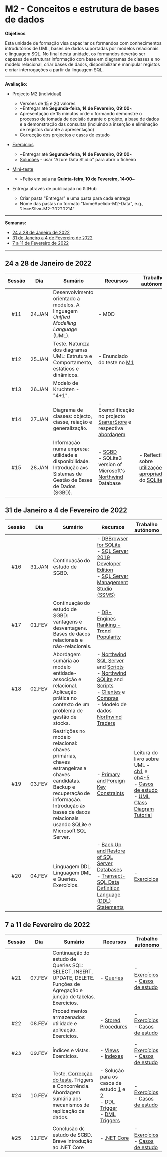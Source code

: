 <!-- omit in toc -->
# M2 - Conceitos e estrutura de bases de dados 

**Objetivos**

Esta unidade de formação visa capacitar os formandos com conhecimentos introdutórios de UML, bases de dados suportadas por modelos relacionais e linguagem SQL. No final desta unidade, os formandos deverão ser capazes de estruturar informação com base em diagramas de classes e no modelo relacional, criar bases de dados, disponibilizar e manipular registos e criar interrogações a partir da linguagem SQL.

---

**Avaliação:**

* Projecto M2 (individual)
  * Versões de [15](enunciado_projecto_base.md) e [20](enunciado_projecto_avancado.md) valores
  * ~Entregar até **Segunda-feira, 14 de Fevereiro, 09:00**~
  * Apresentação de 15 minutos onde o formando demonstre o processo de tomada de decisão durante o projeto, a base de dados e a demonstração das consultas (incluindo a inserção e eliminação de registos durante a apresentação)
  * [Correcção](Casos%20de%20estudo%20com%20soluções.pdf) dos projectos e casos de estudo

* [Exercícios](exer.md)
  * ~Entregar até **Segunda-feira, 14 de Fevereiro, 09:00**~
  * [Soluções](demos/solutions.ipynb) - usar "Azure Data Studio" para abrir o ficheiro

* [Mini-teste](https://www.w3schools.com/sql/sql_quiz.asp)
  * ~Feito em sala na **Quinta-feira, 10 de Fevereiro, 14:00**~

* Entrega através de publicação no GitHub
  * Criar pasta "Entregar" e uma pasta para cada entrega
  * Nome das pastas no formato "NomeApelido-M2-Data", e.g., "JoaoSilva-M2-20220214"

---

**Semanas:**
- [24 a 28 de Janeiro de 2022](#24-a-28-de-janeiro-de-2022)
- [31 de Janeiro a 4 de Fevereiro de 2022](#31-de-janeiro-a-4-de-fevereiro-de-2022)
- [7 a 11 de Fevereiro de 2022](#7-a-11-de-fevereiro-de-2022)

---

## 24 a 28 de Janeiro de 2022
| Sessão | Dia    | Sumário                                                                                                           | Recursos                                                                                                                                                | Trabalho autónomo                                                                                                                 |
|:------:|--------|-------------------------------------------------------------------------------------------------------------------|---------------------------------------------------------------------------------------------------------------------------------------------------------|-----------------------------------------------------------------------------------------------------------------------------------|
|  #11   | 24.JAN | Desenvolvimento orientado a modelos. A linguagem *Unified Modelling Language* (UML).                              | - [MDD](../presentations/M2%20-%20UML.pdf)                                                                                                              |                                                                                                                                   |
|  #12   | 25.JAN | Teste. Natureza dos diagramas UML: Estrutura e Comportamento, estáticos e dinâmicos.                              | - Enunciado do teste no [M1](../M1-Software%20development%20principles/)                                                                                                                                                        |                                                                                                                                   |
|  #13   | 26.JAN | Modelo de Kruchten - "4+1".                                                                                       |                                                                                                                                                         |                                                                                                                                   |
|  #14   | 27.JAN | Diagrama de classes: objecto, classe, relação e generalização.                                                    | - Exemplificação no projecto [StarterStore](../M3-.NET%20Framework%20and%20web%20development/M3_-_Projecto.pdf) e respectiva [abordagem](demos/starterstore/StarterStore-hoa-intro.pdf)                                                                                                                                                        |                                                                                                                                   |
|  #15   | 28.JAN | Informação numa empresa: utilidade e disponibilidade. Introdução aos Sistemas de Gestão de Bases de Dados (SGBD). | - [SGBD](../presentations/M2%20-%20DBMS.pdf) <br/> - SQLite3 version of Microsoft's [Northwind](https://github.com/jpwhite3/northwind-SQLite3) Database | - Reflectir sobre [utilizações apropriadas](https://www.sqlite.org/whentouse.html) do [SQLite](https://www.sqlite.org/index.html) |


## 31 de Janeiro a 4 de Fevereiro de 2022
| Sessão | Dia    | Sumário                                                                                                                                                                    | Recursos                                                                                                                                                                                                                                                                                                                                                                                                    | Trabalho autónomo |
|:------:|--------|----------------------------------------------------------------------------------------------------------------------------------------------------------------------------|-------------------------------------------------------------------------------------------------------------------------------------------------------------------------------------------------------------------------------------------------------------------------------------------------------------------------------------------------------------------------------------------------------------|-------------------|
|  #16   | 31.JAN | Continuação do estudo de SGBD.                                                                                                                                             | - [DBBrowser for SQLite](https://sqlitebrowser.org/dl/) <br/> - [SQL Server 2019 Developer Edition](https://go.microsoft.com/fwlink/?linkid=866662) <br/> - [SQL Server Management Studio (SSMS)](https://docs.microsoft.com/en-us/sql/ssms/download-sql-server-management-studio-ssms?view=sql-server-ver15)                                                                                               |                   |
|  #17   | 01.FEV | Continuação do estudo de SGBD: vantagens e desvantagens. Bases de dados relacionais e não-relacionais.                                                                     | - [DB-Engines Ranking - Trend Popularity](https://db-engines.com/en/ranking_trend) <br/>                                                                                                                                                                                                                                                                                                                    |                   |
|  #18   | 02.FEV | Abordagem sumária ao modelo entidade-associção e relacional. Aplicação prática no contexto de um problema de gestão de stocks.                                             | - [Northwind SQL Server](demos/sql_server/Northwind2016.bak) and [Scripts](demos/sql_server/Northwind_SQL_Server.sql) <br/> - [Northwind SQLite](demos/sqlite/Northwind_large.sqlite) and [Scripts](demos/sqlite/Northwind_SQLite.sql) <br/> - [Clientes](demos/customers/) e [Compras](demos/orders/) <br/> - Modelo de dados [Northwind Traders](demos/Northwind_ERD.png)                                 |                   |
|  #19   | 03.FEV | Restrições no modelo relacional: chaves primárias, chaves estrangeiras e chaves candidatas. Backup e recuperação de informação. Introdução às bases de dados relacionais usando SQLite e Microsoft SQL Server. | - [Primary and Foreign Key Constraints](https://docs.microsoft.com/en-us/sql/relational-databases/tables/primary-and-foreign-key-constraints?view=sql-server-ver15)                                                                                                                                                                                                                                         | Leitura do livro sobre UML - [ch1](../M3-.NET%20Framework%20and%20web%20development/bibliografia/Learning%20UML%202.0%20-%201.pdf) e [ch4-5](../M3-.NET%20Framework%20and%20web%20development/bibliografia/Learning%20UML%202.0%20-%204-5.pdf) <br/> - [Casos de estudo](Casos%20de%20estudo.pdf) <br/> - [UML Class Diagram Tutorial](https://www.lucidchart.com/pages/uml-class-diagram/#discovery__top) |
|  #20   | 04.FEV | Linguagem DDL. Linguagem DML e Queries. Exercícios.                                                                                    | - [Back Up and Restore of SQL Server Databases](https://docs.microsoft.com/en-us/sql/relational-databases/backup-restore/back-up-and-restore-of-sql-server-databases?view=sql-server-ver15) <br/> - [Transact-SQL Data Definition Language (DDL) Statements](https://docs.microsoft.com/en-us/sql/relational-databases/blob/filestream-ddl-functions-stored-procedures-and-views?view=sql-server-ver15#ddl) | - [Exercícios](exer.md) |

## 7 a 11 de Fevereiro de 2022
| Sessão | Dia    | Sumário                                                                                                                     | Recursos                                                                                                                                                                                                                                             | Trabalho autónomo |
|:------:|--------|-----------------------------------------------------------------------------------------------------------------------------|------------------------------------------------------------------------------------------------------------------------------------------------------------------------------------------------------------------------------------------------------|-------------------|
|  #21   | 07.FEV | Continuação do estudo de Queries SQL: SELECT, INSERT, UPDATE, DELETE. Funções de Agregação e junção de tabelas. Exercícios. | - [Queries](https://docs.microsoft.com/en-us/sql/t-sql/queries/queries?view=sql-server-ver15)                                                                                                                                                        | - [Exercícios](exer.md) <br/> - [Casos de estudo](Casos%20de%20estudo.pdf) |
|  #22   | 08.FEV | Procedimentos armazenados: utilidade e aplicação. Exercícios.                                                               | - [Stored Procedures](https://docs.microsoft.com/en-us/sql/relational-databases/stored-procedures/stored-procedures-database-engine?view=sql-server-ver15)                                                                                           | - [Exercícios](exer.md) <br/> - [Casos de estudo](Casos%20de%20estudo.pdf) |
|  #23   | 09.FEV | Índices e vistas. Exercícios.                                                                                               | - [Views](https://docs.microsoft.com/en-us/sql/relational-databases/views/views?view=sql-server-ver15) <br/> - [Indexes](https://docs.microsoft.com/en-us/sql/relational-databases/indexes/indexes?view=sql-server-ver15)                            | - [Exercícios](exer.md) <br/> - [Casos de estudo](Casos%20de%20estudo.pdf) |
|  #24   | 10.FEV | Teste. [Correcção do teste](https://www.w3schools.com/sql/sql_quiz.asp). Triggers e Concorrência. Abordagem sumária aos mecanismos de replicação de dados.        | - Solução para os casos de estudo [1](sol_ce_mp3.JPEG) e [2](sol_ce_trad.JPEG) <br/> - [DDL Trigger](https://docs.microsoft.com/en-us/sql/relational-databases/triggers/ddl-triggers?view=sql-server-ver15) <br/> - [DML Triggers](https://docs.microsoft.com/en-us/sql/relational-databases/triggers/dml-triggers?view=sql-server-ver15) | - [Exercícios](exer.md) <br/> - [Casos de estudo](Casos%20de%20estudo.pdf) |
|  #25   | 11.FEV | Conclusão do estudo de SGBD. Breve introdução ao .NET Core.                                                                 | - [.NET Core](../presentations/M3%20-%20Dot_Net_Core.pdf)                                                                                                                                                                                            | - [Exercícios](exer.md) <br/> - [Casos de estudo](Casos%20de%20estudo.pdf) |
